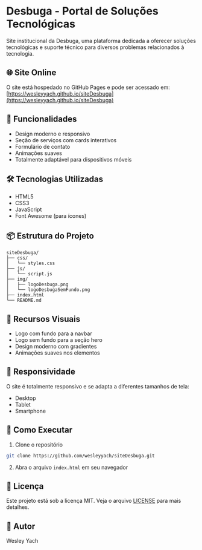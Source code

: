 # Desbuga - Portal de Soluções Tecnológicas

Site institucional da Desbuga, uma plataforma dedicada a oferecer soluções tecnológicas e suporte técnico para diversos problemas relacionados à tecnologia.

## 🌐 Site Online

O site está hospedado no GitHub Pages e pode ser acessado em:
[https://wesleyyach.github.io/siteDesbuga](https://wesleyyach.github.io/siteDesbuga)

## 🚀 Funcionalidades

- Design moderno e responsivo
- Seção de serviços com cards interativos
- Formulário de contato
- Animações suaves
- Totalmente adaptável para dispositivos móveis

## 🛠️ Tecnologias Utilizadas

- HTML5
- CSS3
- JavaScript
- Font Awesome (para ícones)

## 📦 Estrutura do Projeto

```
siteDesbuga/
├── css/
│   └── styles.css
├── js/
│   └── script.js
├── img/
│   ├── logoDesbuga.png
│   └── logoDesbugaSemFundo.png
├── index.html
└── README.md
```

## 🎨 Recursos Visuais

- Logo com fundo para a navbar
- Logo sem fundo para a seção hero
- Design moderno com gradientes
- Animações suaves nos elementos

## 📱 Responsividade

O site é totalmente responsivo e se adapta a diferentes tamanhos de tela:
- Desktop
- Tablet
- Smartphone

## 🔧 Como Executar

1. Clone o repositório
```bash
git clone https://github.com/wesleyyach/siteDesbuga.git
```

2. Abra o arquivo `index.html` em seu navegador

## 📝 Licença

Este projeto está sob a licença MIT. Veja o arquivo [LICENSE](LICENSE) para mais detalhes.

## 🎨 Autor

Wesley Yach 